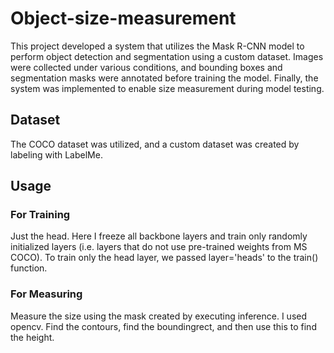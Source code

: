 # Object-size-measurement
This project developed a system that utilizes the Mask R-CNN model to perform object detection and segmentation using a custom dataset. Images were collected under various conditions, and bounding boxes and segmentation masks were annotated before training the model. Finally, the system was implemented to enable size measurement during model testing.

## Dataset
The COCO dataset was utilized, and a custom dataset was created by labeling with LabelMe.

## Usage
### For Training
Just the head. Here I freeze all backbone layers and train only randomly initialized layers (i.e. layers that do not use pre-trained weights from MS COCO). 
To train only the head layer, we passed layer='heads' to the train() function.

### For Measuring
Measure the size using the mask created by executing inference. 
I used opencv. Find the contours, find the boundingrect, and then use this to find the height.

